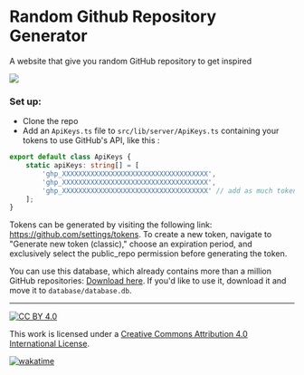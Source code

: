 # Random Github Repository Generator 

A website that give you random GitHub repository to get inspired

<img src="https://rayanestaszewski.fr/assets/rgr.png"/>

### Set up:

- Clone the repo
- Add an `ApiKeys.ts` file to `src/lib/server/ApiKeys.ts` containing your tokens to use GitHub's API, like this :
```ts
export default class ApiKeys {
	static apiKeys: string[] = [
		'ghp_XXXXXXXXXXXXXXXXXXXXXXXXXXXXXXXXXXXX',
		'ghp_XXXXXXXXXXXXXXXXXXXXXXXXXXXXXXXXXXXX',
		'ghp_XXXXXXXXXXXXXXXXXXXXXXXXXXXXXXXXXXXX' // add as much tokens as you want
	];
}
```

Tokens can be generated by visiting the following link: https://github.com/settings/tokens. To create a new token, navigate to "Generate new token (classic)," choose an expiration period, and exclusively select the public_repo permission before generating the token.

You can use this database, which already contains more than a million GitHub repositories: [Download here](https://mega.nz/file/qawDQTgZ#85zEcD86AQ5MUKDPNJGT2kVQ4evmKymGXqaFRd3wgnU). If you'd like to use it, download it and move it to `database/database.db`.

---

[![CC BY 4.0][cc-by-shield]][cc-by]

This work is licensed under a
[Creative Commons Attribution 4.0 International License][cc-by].

[cc-by]: http://creativecommons.org/licenses/by/4.0/
[cc-by-shield]: https://img.shields.io/badge/License-CC%20BY%204.0-lightgrey.svg

[![wakatime](https://wakatime.com/badge/user/b8ecff52-7743-4a1e-8b28-93fcce7c9b7d/project/018bcf08-82f6-4b73-97f5-b730e3ffbdef.svg)](https://wakatime.com/badge/user/b8ecff52-7743-4a1e-8b28-93fcce7c9b7d/project/018bcf08-82f6-4b73-97f5-b730e3ffbdef)
